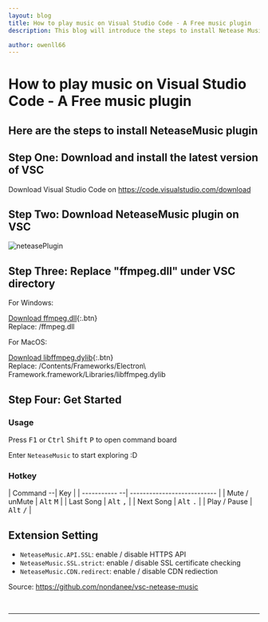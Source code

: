 ```yaml
---
layout: blog
title: How to play music on Visual Studio Code - A Free music plugin
description: This blog will introduce the steps to install Netease Music plugin to VSC

author: owenll66
---
```


# How to play music on Visual Studio Code - A Free music plugin

## Here are the steps to install NeteaseMusic plugin

## Step One: Download and install the latest version of VSC

Download Visual Studio Code on https://code.visualstudio.com/download

## Step Two: Download NeteaseMusic plugin on VSC

![neteasePlugin](https://www.owenll66.com/blog-res/blog-neteaseMusicOnVSC/neteasePlugin.jpg)

## Step Three: Replace "ffmpeg.dll" under VSC directory

For Windows:  

[Download ffmpeg.dll](https://www.owenll66.com/blog-res/blog-neteaseMusicOnVSC/ffmpeg.dll){:.btn}  
Replace: /ffmpeg.dll

For MacOS:  

[Download libffmpeg.dylib](https://www.owenll66.com/blog-res/blog-neteaseMusicOnVSC/libffmpeg.dylib){:.btn}  
Replace: /Contents/Frameworks/Electron\ Framework.framework/Libraries/libffmpeg.dylib
## Step Four: Get Started

### Usage

Press <kbd>F1</kbd> or <kbd>Ctrl</kbd> <kbd>Shift</kbd> <kbd>P</kbd> to open command board

Enter `NeteaseMusic` to start exploring :D

### Hotkey

| Command     --| Key                         |
| ----------- --| --------------------------- |
| Mute / unMute | <kbd>Alt</kbd> <kbd>M</kbd> |
| Last Song     | <kbd>Alt</kbd> <kbd>,</kbd> |
| Next Song     | <kbd>Alt</kbd> <kbd>.</kbd> |
| Play / Pause  | <kbd>Alt</kbd> <kbd>/</kbd> |

## Extension Setting

* `NeteaseMusic.API.SSL`: enable / disable HTTPS API
* `NeteaseMusic.SSL.strict`: enable / disable SSL certificate checking
* `NeteaseMusic.CDN.redirect`: enable / disable CDN rediection

Source: https://github.com/nondanee/vsc-netease-music  

<br> 

***

